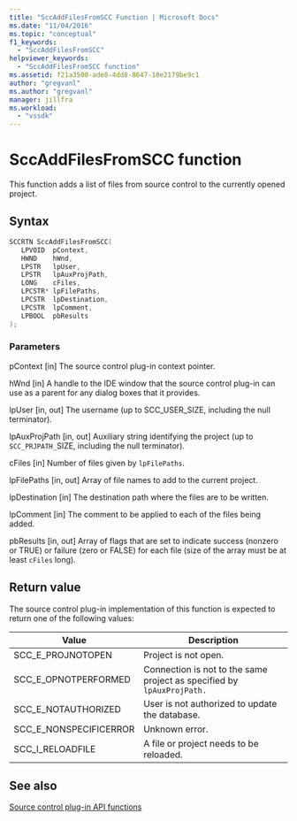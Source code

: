 ```yaml
---
title: "SccAddFilesFromSCC Function | Microsoft Docs"
ms.date: "11/04/2016"
ms.topic: "conceptual"
f1_keywords:
  - "SccAddFilesFromSCC"
helpviewer_keywords:
  - "SccAddFilesFromSCC function"
ms.assetid: f21a3500-ade8-4dd8-8647-10e2179be9c1
author: "gregvanl"
ms.author: "gregvanl"
manager: jillfra
ms.workload:
  - "vssdk"
---
```

# SccAddFilesFromSCC function
This function adds a list of files from source control to the currently opened project.

## Syntax

```cpp
SCCRTN SccAddFilesFromSCC(
   LPVOID  pContext,
   HWND    hWnd,
   LPSTR   lpUser,
   LPSTR   lpAuxProjPath,
   LONG    cFiles,
   LPCSTR* lpFilePaths,
   LPCSTR  lpDestination,
   LPCSTR  lpComment,
   LPBOOL  pbResults
);
```

### Parameters
 pContext
 [in] The source control plug-in context pointer.

 hWnd
 [in] A handle to the IDE window that the source control plug-in can use as a parent for any dialog boxes that it provides.

 lpUser
 [in, out] The username (up to SCC_USER_SIZE, including the null terminator).

 lpAuxProjPath
 [in, out] Auxiliary string identifying the project (up to `SCC_PRJPATH_`SIZE, including the null terminator).

 cFiles
 [in] Number of files given by `lpFilePaths`.

 lpFilePaths
 [in, out] Array of file names to add to the current project.

 lpDestination
 [in] The destination path where the files are to be written.

 lpComment
 [in] The comment to be applied to each of the files being added.

 pbResults
 [in, out] Array of flags that are set to indicate success (nonzero or TRUE) or failure (zero or FALSE) for each file (size of the array must be at least `cFiles` long).

## Return value
 The source control plug-in implementation of this function is expected to return one of the following values:

|Value|Description|
|-----------|-----------------|
|SCC_E_PROJNOTOPEN|Project is not open.|
|SCC_E_OPNOTPERFORMED|Connection is not to the same project as specified by `lpAuxProjPath.`|
|SCC_E_NOTAUTHORIZED|User is not authorized to update the database.|
|SCC_E_NONSPECIFICERROR|Unknown error.|
|SCC_I_RELOADFILE|A file or project needs to be reloaded.|

## See also
 [Source control plug-in API functions](../extensibility/source-control-plug-in-api-functions.md)